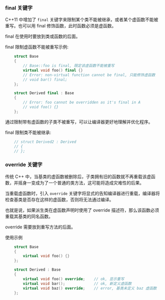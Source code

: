 
### final 关键字

C++11 中增加了 `final` 关键字来限制某个类不能被继承，或者某个虚函数不能被重写。也可以用 final 修饰函数，此时函数必须是虚函数。

final 在使用时要放到类或函数的后面。

final 限制虚函数不能被重写示例:
```c++
    struct Base
    {
        // Base::foo is final, 限定该虚函数不能被重写
        virtual void foo() final {}
        // Error: non-virtual function cannot be final, 只能修饰虚函数
        // void bar() final;
    };

    struct Derived final : Base
    {
        // Error: foo cannot be overridden as it's final in A
        // void foo() {}
    };
```
通过限制带有虚函数的子类不被重写，可以让编译器更好地理解并优化程序。
  
final 限制类不能被继承:
```c++
    // struct Derived2 : Derived
    // {
    // };
```

### override 关键字

传统 C++ 中，当基类的虚函数被删除后，子类拥有旧的函数就不再重载该虚函数，并摇身一变成为了一个普通的类方法，这可能将造成灾难性的后果。

当重载虚函数时，引入 `override` 关键字将显式的告知编译器进行重载，编译器将检查基类是否存在这样的虚函数，否则将无法通过编译。

也就是说，如果派生类在虚函数声明时使用了 override 描述符，那么该函数必须重载其基类的同名函数。

override 需要放到重写方法的后面。

使用示例
```c++
    struct Base
    {
        virtual void foo() {}
    };

    struct Derived : Base
    {
        virtual void foo() override;    // ok, 显示重写
        virtual void bar();             // ok, 新定义虚函数
        virtual void baz() override;    // error, 基类未定义 baz 虚函数
    };
```
